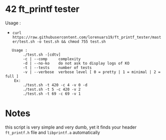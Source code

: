 # 42 ft_printf tester
Usage : 
- `curl https://raw.githubusercontent.com/lorenuars19/ft_printf_tester/master/test.sh -o test.sh && chmod 755 test.sh`
```
   Usage :
        ./test.sh -[cdtv]
        -c | --comp     complexity
        -d | --no-ko    do not ask to display logs of KO
        -t | --tests    number of tests
        -v | --verbose  verbose level [ 0 = pretty | 1 = minimal | 2 = full ]
    Ex:
        ./test.sh -t 420 -c 4 -v 0 -d
        ./test.sh -t 5 -c 420 -v 2
        ./test.sh -t 69 -c 69 -v 1
```
# Notes
this script is very simple and very dumb, yet it finds your header `ft_printf.h` file and `libprintf.a` automatically
